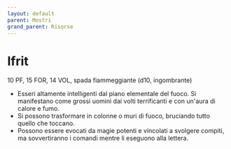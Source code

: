 ```yaml
---
layout: default
parent: Mostri
grand_parent: Risorse
---
```


# Ifrit

10 PF, 15 FOR, 14 VOL, spada fiammeggiante (d10, ingombrante)

- Esseri altamente intelligenti dal piano elementale del fuoco. Si manifestano come grossi uomini dai volti terrificanti e con un'aura di calore e fumo.
- Si possono trasformare in colonne o muri di fuoco, bruciando tutto quello che toccano.
- Possono essere evocati da magie potenti e vincolati a svolgere compiti, ma sovvertiranno i comandi mentre li eseguono alla lettera.